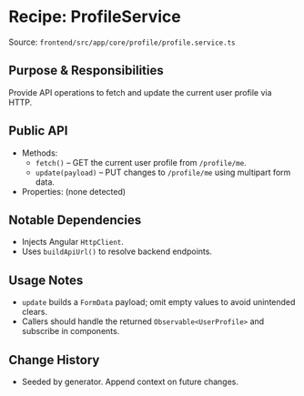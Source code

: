 # Recipe: ProfileService

Source: `frontend/src/app/core/profile/profile.service.ts`

## Purpose & Responsibilities
Provide API operations to fetch and update the current user profile via HTTP.

## Public API
- Methods:
  - `fetch()` – GET the current user profile from `/profile/me`.
  - `update(payload)` – PUT changes to `/profile/me` using multipart form data.
- Properties: (none detected)

## Notable Dependencies
- Injects Angular `HttpClient`.
- Uses `buildApiUrl()` to resolve backend endpoints.

## Usage Notes
- `update` builds a `FormData` payload; omit empty values to avoid unintended clears.
- Callers should handle the returned `Observable<UserProfile>` and subscribe in components.

## Change History
- Seeded by generator. Append context on future changes.

